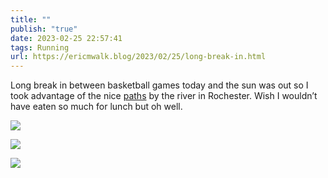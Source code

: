 ```yaml
---
title: ""
publish: "true"
date: 2023-02-25 22:57:41
tags: Running
url: https://ericmwalk.blog/2023/02/25/long-break-in.html
---
```


Long break in between basketball games today and the sun was out so I took advantage of the nice [paths](http://www.strava.com/activities/8622007533) by the river in Rochester. Wish I wouldn’t have eaten so much for lunch but oh well.

![](https://ericmwalk.blog/uploads/2023/46553d7de9.jpg)

![](https://ericmwalk.blog/uploads/2023/2505c7e2a9.jpg)

![](https://ericmwalk.blog/uploads/2023/8be87e9f38.jpg)